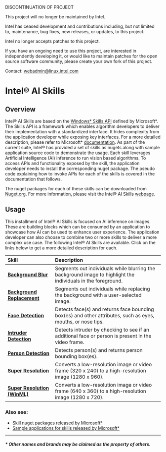 DISCONTINUATION OF PROJECT

This project will no longer be maintained by Intel.

Intel has ceased development and contributions including, but not limited to, maintenance, bug fixes, new releases, or updates, to this project.  

Intel no longer accepts patches to this project.

If you have an ongoing need to use this project, are interested in independently developing it, or would like to maintain patches for the open source software community, please create your own fork of this project.  

Contact: webadmin@linux.intel.com
# Intel&reg; AI Skills

## Overview

Intel&reg; AI Skills are based on the <a href="https://github.com/microsoft/WindowsVisionSkillsPreview/blob/master/doc/Microsoft.AI.Skills.SkillInterfacePreview.md">Windows\* Skills API</a> defined by Microsoft\*. The Skills API is a framework which enables algorithm developers to deliver their implementation with a standardized interface. It hides complexity from the application developer while exposing key interfaces. For a more detailed description, please refer to Microsoft\* <a href="https://docs.microsoft.com/en-us/windows/ai/windows-vision-skills/">documentation</a>. As part of the current suite, Intel&reg; has provided a set of skills as nugets along with sample application source code to demonstrate the usage. Each skill leverages Artificial Intelligence (AI) inference to run vision based algorithms. To access APIs and functionality exposed by the skill, the application developer needs to install the corresponding nuget package. The pseudo code explaining how to invoke APIs for each of the skills is covered in the documentation that follows. 

The nuget packages for each of these skills can be downloaded from <a href="https://www.nuget.org/profiles/IntelAISkills">Nuget.org</a>. For more information, please visit the Intel&reg; AI Skills <a href="https://software.intel.com/en-us/ai/on-pc/skills">webpage</a>.

## Usage

This installment of Intel&reg; AI Skills is focused on AI inference on images. These are building blocks which can be consumed by an application to showcase how AI can be used to enhance user experience. The application developer can also choose to combine two or more skills to deliver a more complex use case. The following Intel&reg; AI Skills are available. Click on the links below to get a more detailed description for each.

| Skill | Description |
| :-- | :-- |
| **[Background Blur](Applications/BackgroundBlur)** | Segments out individuals while blurring the background image to highlight the individuals in the foreground. |
| **[Background Replacement](Applications/BackgroundReplacement)** | Segments out individuals while replacing the background with a user-selected image. |
| **[Face Detection](Applications/FaceDetection)** | Detects face(s) and returns face bounding box(es) and other attributes, such as eyes, mouths, or nose tips. |
| **[Intruder Detection](Applications/IntruderDetection)** | Detects intruder by checking to see if an additional face or person is present in the video frame. |
| **[Person Detection](Applications/PersonDetection)** | Detects person(s) and returns person bounding box(es). |
| **[Super Resolution](Applications/SuperResolution)** | Converts a low-resolution image or video frame (320 x 240) to a high-resolution image (1280 x 960). |
| **[Super Resolution (WinML)](Applications/SuperResolutionWinML)** | Converts a low-resolution image or video frame (640 x 360) to a high-resolution image (1280 x 720). |

### Also see:
<ul>
<li><a class="el" href="https://www.nuget.org/profiles/VisionSkills">Skill nuget packages released by Microsoft*</a></li>
<li><a class="el" href="https://github.com/microsoft/WindowsVisionSkillsPreview">Sample applications for skills released by Microsoft*</a></li>
</ul>

----

##### \* Other names and brands may be claimed as the property of others.
